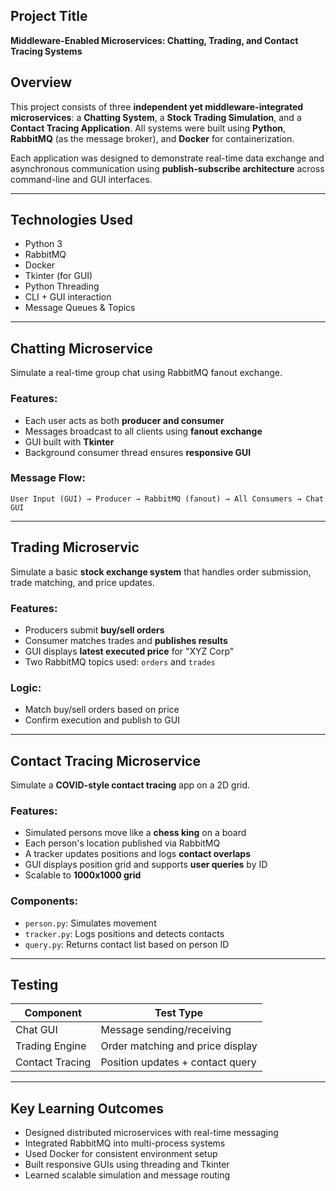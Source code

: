 

## Project Title

**Middleware-Enabled Microservices: Chatting, Trading, and Contact Tracing Systems**


## Overview

This project consists of three **independent yet middleware-integrated microservices**: a **Chatting System**, a **Stock Trading Simulation**, and a **Contact Tracing Application**. All systems were built using **Python**, **RabbitMQ** (as the message broker), and **Docker** for containerization.

Each application was designed to demonstrate real-time data exchange and asynchronous communication using **publish-subscribe architecture** across command-line and GUI interfaces.

---

## Technologies Used

*  Python 3
*  RabbitMQ
* Docker
* Tkinter (for GUI)
* Python Threading
* CLI + GUI interaction
* Message Queues & Topics

---

## Chatting Microservice

Simulate a real-time group chat using RabbitMQ fanout exchange.

### Features:

* Each user acts as both **producer and consumer**
* Messages broadcast to all clients using **fanout exchange**
* GUI built with **Tkinter**
* Background consumer thread ensures **responsive GUI**

### Message Flow:

```
User Input (GUI) → Producer → RabbitMQ (fanout) → All Consumers → Chat GUI
```

---

##  Trading Microservic

Simulate a basic **stock exchange system** that handles order submission, trade matching, and price updates.

### Features:

* Producers submit **buy/sell orders**
* Consumer matches trades and **publishes results**
* GUI displays **latest executed price** for "XYZ Corp"
* Two RabbitMQ topics used: `orders` and `trades`

### Logic:

* Match buy/sell orders based on price
* Confirm execution and publish to GUI

---

##  Contact Tracing Microservice

Simulate a **COVID-style contact tracing** app on a 2D grid.

### Features:

* Simulated persons move like a **chess king** on a board
* Each person's location published via RabbitMQ
* A tracker updates positions and logs **contact overlaps**
* GUI displays position grid and supports **user queries** by ID
* Scalable to **1000x1000 grid**

### Components:

* `person.py`: Simulates movement
* `tracker.py`: Logs positions and detects contacts
* `query.py`: Returns contact list based on person ID

---

##  Testing

| Component       | Test Type                        |
| --------------- | -------------------------------- |
| Chat GUI        | Message sending/receiving        |
| Trading Engine  | Order matching and price display |
| Contact Tracing | Position updates + contact query |

---

##  Key Learning Outcomes

* Designed distributed microservices with real-time messaging
* Integrated RabbitMQ into multi-process systems
* Used Docker for consistent environment setup
* Built responsive GUIs using threading and Tkinter
* Learned scalable simulation and message routing



